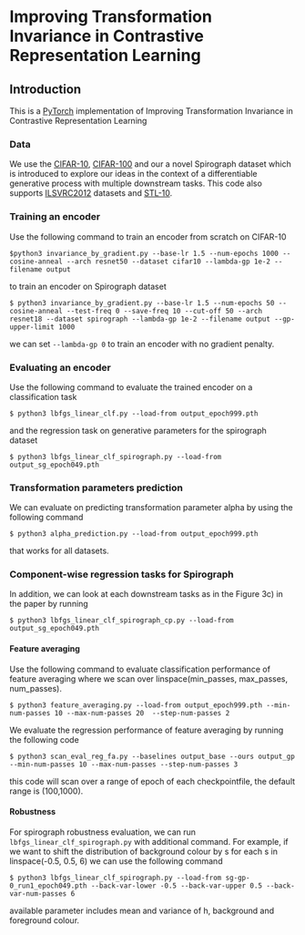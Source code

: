 # Improving Transformation Invariance in Contrastive Representation Learning
## Introduction
This is a [PyTorch](https://github.com/pytorch/pytorch) implementation of Improving Transformation Invariance in Contrastive Representation Learning  

### Data
We use the [CIFAR-10](https://www.cs.toronto.edu/~kriz/cifar.html), [CIFAR-100](https://www.cs.toronto.edu/~kriz/cifar.html) and our a novel Spirograph dataset which is introduced to explore our ideas in the context of a differentiable generative process with multiple downstream tasks. This code also supports [ILSVRC2012](http://image-net.org/challenges/LSVRC/2012/) datasets and [STL-10](https://cs.stanford.edu/~acoates/stl10/).


### Training an encoder
Use the following command to train an encoder from scratch on CIFAR-10
```
$python3 invariance_by_gradient.py --base-lr 1.5 --num-epochs 1000 --cosine-anneal --arch resnet50 --dataset cifar10 --lambda-gp 1e-2 --filename output
```
to train an encoder on Spirograph dataset
```
$ python3 invariance_by_gradient.py --base-lr 1.5 --num-epochs 50 --cosine-anneal --test-freq 0 --save-freq 10 --cut-off 50 --arch resnet18 --dataset spirograph --lambda-gp 1e-2 --filename output --gp-upper-limit 1000
```
we can set `--lambda-gp 0` to train an encoder with no gradient penalty.

### Evaluating an encoder
Use the following command to evaluate the trained encoder on a classification task
```
$ python3 lbfgs_linear_clf.py --load-from output_epoch999.pth
```
and the regression task on generative parameters for the spirograph dataset
```
$ python3 lbfgs_linear_clf_spirograph.py --load-from output_sg_epoch049.pth
```
### Transformation parameters prediction

We can evaluate on predicting transformation parameter alpha by using the following command
```
$ python3 alpha_prediction.py --load-from output_epoch999.pth
```
that works for all datasets.

### Component-wise regression tasks for Spirograph
In addition, we can look at each downstream tasks as in the Figure 3c) in the paper by running
```
$ python3 lbfgs_linear_clf_spirograph_cp.py --load-from output_sg_epoch049.pth
```
#### Feature averaging
Use the following command to evaluate classification performance of feature averaging where we scan over linspace(min_passes, max_passes, num_passes).
```
$ python3 feature_averaging.py --load-from output_epoch999.pth --min-num-passes 10 --max-num-passes 20	--step-num-passes 2
```
We evaluate the regression performance of feature averaging by running the following code
```
$ python3 scan_eval_reg_fa.py --baselines output_base --ours output_gp --min-num-passes 10 --max-num-passes --step-num-passes 3
```
this code will scan over a range of epoch of each checkpointfile, the default range is (100,1000).

#### Robustness
For spirograph robustness evaluation, we can run `lbfgs_linear_clf_spirograph.py` with additional command. For example, if we want to shift the distribution of background colour by s for each s in linspace(-0.5, 0.5, 6) we can use the following command
```
$ python3 lbfgs_linear_clf_spirograph.py --load-from sg-gp-0_run1_epoch049.pth --back-var-lower -0.5 --back-var-upper 0.5 --back-var-num-passes 6
```
available parameter includes mean and variance of h, background and foreground colour.
